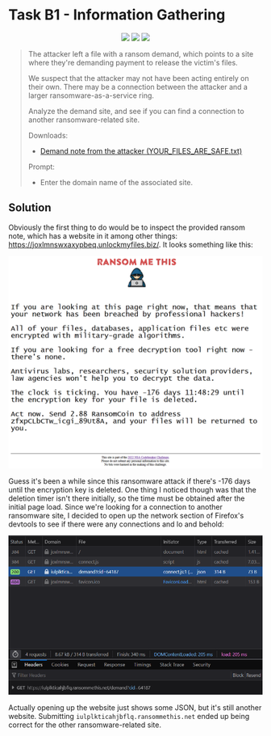 # Task B1 - Information Gathering

<p align="center">
<img src="https://img.shields.io/badge/categories-Reverse%20Engineering%2C%20Web%20Analysis-informational">
<img src="https://img.shields.io/badge/points-10-success">
<img src="https://img.shields.io/badge/tools-Firefox%20devtools-blueviolet">
</p>

> The attacker left a file with a ransom demand, which points to a site where they're demanding payment to release the victim's files.
>
> We suspect that the attacker may not have been acting entirely on their own. There may be a connection between the attacker and a larger ransomware-as-a-service ring.
>
> Analyze the demand site, and see if you can find a connection to another ransomware-related site.
>
> Downloads:
>
> - [Demand note from the attacker (YOUR_FILES_ARE_SAFE.txt)](./provided/YOUR_FILES_ARE_SAFE.txt)
>
> Prompt:
>
> - Enter the domain name of the associated site.

## Solution

Obviously the first thing to do would be to inspect the provided ransom note, which has a website in it among other things: https://joxlmnswxaxypbeq.unlockmyfiles.biz/. It looks something like this:

<div style="text-align: center;">
    <img src="./img/initial%20ransom%20website.png" alt="Ransom demand website screenshot">
</div>

Guess it's been a while since this ransomware attack if there's -176 days until the encryption key is deleted. One thing I noticed though was that the deletion timer isn't there initially, so the time must be obtained after the initial page load. Since we're looking for a connection to another ransomware site, I decided to open up the network section of Firefox's devtools to see if there were any connections and lo and behold:

<div style="text-align: center;">
    <img src="./img/Firefox%20devtools%20with%20connection%20to%20other%20website.png" alt="Firefox DevTools open showing connection to another website">
</div>

Actually opening up the website just shows some JSON, but it's still another website. Submitting `iulplkticahjbflq.ransommethis.net` ended up being correct for the other ransomware-related site.
